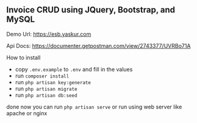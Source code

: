 ## Invoice CRUD using JQuery, Bootstrap, and MySQL

Demo Url: https://esb.yaskur.com

Api Docs: https://documenter.getpostman.com/view/2743377/UVRBo71A


How to install

- copy `.env.example` to `.env` and fill in the values
- run `composer install`
- run `php artisan key:generate`
- run `php artisan migrate`
- run `php artisan db:seed`

done now you can run `php artisan serve` or run using web server like apache or nginx


